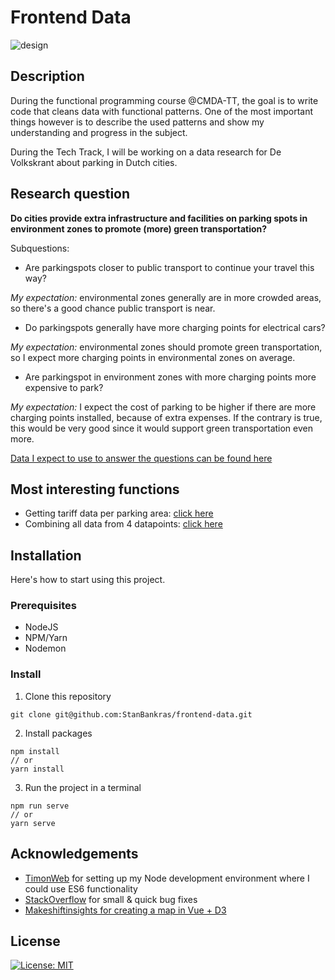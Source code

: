 # Frontend Data

![design](https://i.imgur.com/a4vntCt.jpg)

## Description

During the functional programming course @CMDA-TT, the goal is to write code that cleans data with functional patterns. One of the most important things however is to describe the used patterns and show my understanding and progress in the subject.

During the Tech Track, I will be working on a data research for De Volkskrant about parking in Dutch cities.

## Research question
**Do cities provide extra infrastructure and facilities on parking spots in environment zones to promote (more) green transportation?**

Subquestions:

* Are parkingspots closer to public transport to continue your travel this way?

_My expectation:_ environmental zones generally are in more crowded areas, so there's a good chance public transport is near.

* Do parkingspots generally have more charging points for electrical cars?

_My expectation:_ environmental zones should promote green transportation, so I expect more charging points in environmental zones on average.

* Are parkingspot in environment zones with more charging points more expensive to park?

_My expectation:_ I expect the cost of parking to be higher if there are more charging points installed, because of extra expenses. If the contrary is true, this would be very good since it would support green transportation even more.

[Data I expect to use to answer the questions can be found here](https://github.com/StanBankras/functional-programming/wiki/Concept#data-i-expect-to-use)


## Most interesting functions
* Getting tariff data per parking area: [click here](https://github.com/StanBankras/functional-programming/wiki/Parking-tariffs)
* Combining all data from 4 datapoints: [click here](https://github.com/StanBankras/functional-programming/wiki/Main-function-to-merge-all-data)

## Installation
Here's how to start using this project.
### Prerequisites
* NodeJS 
* NPM/Yarn
* Nodemon

### Install
1. Clone this repository
```git
git clone git@github.com:StanBankras/frontend-data.git
```
2. Install packages
```
npm install
// or
yarn install
```
3. Run the project in a terminal
```
npm run serve
// or 
yarn serve
```

## Acknowledgements
* [TimonWeb](https://timonweb.com/javascript/how-to-enable-es6-imports-in-nodejs/) for setting up my Node development environment where I could use ES6 functionality
* [StackOverflow](https://stackoverflow.com/) for small & quick bug fixes
* [Makeshiftinsights for creating a map in Vue + D3](https://makeshiftinsights.com/blog/d3-vue-choropleth/)

## License
[![License: MIT](https://img.shields.io/badge/License-MIT-yellow.svg)](https://opensource.org/licenses/MIT)
